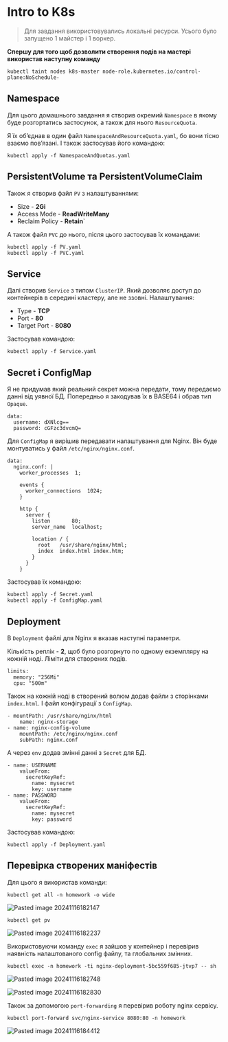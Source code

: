 
# Intro to K8s

>Для завдання використовувались локальнi ресурси. Усього було запущено 1 майстер i 1 воркер.

**Спершу для того щоб дозволити створення подiв на мастерi використав наступну команду**

    kubectl taint nodes k8s-master node-role.kubernetes.io/control-plane:NoSchedule-

## Namespace

Для цього домашнього завдання я створив окремий `Namespace` в якому буде розгортатись застосунок, а також для нього `ResourceQuota`.

Я їх об’єднав в один файл `NamespaceAndResourceQuota.yaml`, бо вони тiсно взаємо пов’язанi. I також застосував його командою:

	kubectl apply -f NamespaceAndQuotas.yaml

## PersistentVolume та PersistentVolumeClaim

Також я створив файл `PV` з налаштуваннями:
- Size - **2Gi**
- Access Mode - **ReadWriteMany**
- Reclaim Policy - **Retain**`

А також файл `PVC` до нього, пiсля цього застосував їх командами:

	kubectl apply -f PV.yaml
	kubectl apply -f PVC.yaml

## Service

Далi створив `Service` з типом `ClusterIP`. Який дозволяє доступ до контейнерiв в серединi кластеру, але не ззовнi.
Налаштування:
- Type - **TCP**
- Port - **80**
- Target Port - **8080**

Застосував командою:

	kubectl apply -f Service.yaml

## Secret i ConfigMap

Я не придумав який реальний секрет можна передати, тому передаємо даннi вiд уявної БД.
Попередньо я закодував їх в BASE64 i обрав тип `Opaque`.

	data:
	  username: dXNlcg==
	  password: cGFzc3dvcmQ=

Для `ConfigMap` я вирiшив передавати налаштування для Nginx. Вiн буде монтуватись у файл `/etc/nginx/nginx.conf`.

	data:
	  nginx.conf: |
	    worker_processes  1;
	  
	    events {
	      worker_connections  1024;
	    }
	  
	    http {
	      server {
	        listen       80;
	        server_name  localhost;
	  
	        location / {
	          root   /usr/share/nginx/html;
	          index  index.html index.htm;
	        }
	      }
	    }

Застосував їх командою:

	kubectl apply -f Secret.yaml
	kubectl apply -f ConfigMap.yaml

## Deployment

В `Deployment` файлi для Nginx я вказав наступнi параметри. 

Кiлькiсть реплiк - **2**, щоб було розгорнуто по одному екземпляру на кожнiй нодi.
Лiмiти для створених подiв.

	limits:
	  memory: "256Mi"
	  cpu: "500m"

Також на кожнiй нодi в створений волюм додав файли з сторiнками `index.html`. I файл конфiгурацiї з `ConfigMap`.

```
- mountPath: /usr/share/nginx/html
	name: nginx-storage
- name: nginx-config-volume
	mountPath: /etc/nginx/nginx.conf
	subPath: nginx.conf
```

А через `env` додав змiннi даннi з `Secret` для БД.

```
- name: USERNAME
    valueFrom:
	  secretKeyRef:
		name: mysecret
		key: username
- name: PASSWORD
	valueFrom:
	  secretKeyRef:
		name: mysecret
		key: password
```

Застосував командою:

	kubectl apply -f Deployment.yaml

## Перевiрка створених манiфестiв

Для цього я використав команди:

	kubectl get all -n homework -o wide

![Pasted image 20241116182147](https://github.com/user-attachments/assets/799bc460-bf66-45f2-9ff6-62fd599b9a03)

	kubectl get pv

![Pasted image 20241116182237](https://github.com/user-attachments/assets/5e6e80bf-a295-4fec-a854-fd6cc07666a4)

Використовуючи команду `exec` я зайшов у контейнер i перевiрив наявнiсть налаштованого config файлу, та глобальних змiнних.

	kubectl exec -n homework -ti nginx-deployment-5bc559f685-jtvp7 -- sh

![Pasted image 20241116182748](https://github.com/user-attachments/assets/6cfad895-0625-44bc-9587-b05b1b244051)

![Pasted image 20241116182830](https://github.com/user-attachments/assets/ed62151e-bafd-4e4b-8263-89c4f7cd81e4)



Також за допомогою `port-forwarding` я перевiрив роботу nginx сервiсу.

	kubectl port-forward svc/nginx-service 8080:80 -n homework

![Pasted image 20241116184412](https://github.com/user-attachments/assets/66f5405e-060e-4d33-bab7-86c7ce1ba7af)
